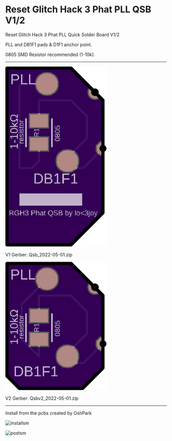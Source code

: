 # Reset Glitch Hack 3 Phat PLL QSB V1/2


Reset Glitch Hack 3 Phat PLL Quick Solder Board V1/2

PLL and DB1F1 pads & D1F1 anchor point.

0805 SMD Resistor recommended (1-10k).

--------------------------------------------

![v1](https://github.com/connorlovejoy/Reset-Glitch-Hack-3-Phat-QSB/blob/main/v1qsb.png)

V1 Gerber:
Qsb_2022-05-01.zip

![v2](https://github.com/connorlovejoy/Reset-Glitch-Hack-3-Phat-QSB/blob/main/v2qsb.png)

V2 Gerber:
Qsbv2_2022-05-01.zip

--------------------------------------------

Install from the pcbs created by OshPark

![installsm](https://user-images.githubusercontent.com/22463607/163845301-da679a6a-ecb1-4f83-aa90-cecc3793df3e.jpg)

![postsm](https://user-images.githubusercontent.com/22463607/163862075-df4b7b36-38b8-43ad-b149-e34a9735025c.jpg)
